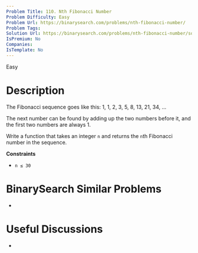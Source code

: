 ```yaml
---
Problem Title: 110. Nth Fibonacci Number
Problem Difficulty: Easy
Problem Url: https://binarysearch.com/problems/nth-fibonacci-number/
Problem Tags: 
Solution Url: https://binarysearch.com/problems/nth-fibonacci-number/solutions/
IsPremium: No
Companies: 
IsTemplate: No
---
```


<span style="color: ;">Easy</span>

# Description

The Fibonacci sequence goes like this: 1, 1, 2, 3, 5, 8, 13, 21, 34, ...

The next number can be found by adding up the two numbers before it, and the first two numbers are always 1.

Write a function that takes an integer `n` and returns the `n`th Fibonacci number in the sequence.

**Constraints**
- `n ≤ 30`

# BinarySearch Similar Problems

- []()

# Useful Discussions

- []()

